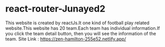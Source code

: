 # react-router-Junayed2
This website is created by reactJs.It one kind of football play related website.This website has 20 team.Each team has individual information.If you click the team detail button, then you will see the information of the team.
Site Link :  https://zen-hamilton-255e52.netlify.app/
